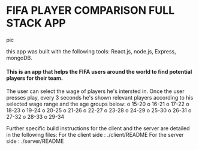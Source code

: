 # FIFA PLAYER COMPARISON FULL STACK APP 


pic

this app was built with the following tools:
React.js, node.js, Express, mongoDB.

#### This is an app that helps the FIFA users around the world to find potential players for their team.
The user can select the wage of players he's intersted in.
Once the user presses play, every 3 seconds he's shown relevant players according to his selected wage range and the age groups below:
o 15-20
o 16-21
o 17-22
o 18-23
o 19-24
o 20-25
o 21-26
o 22-27
o 23-28
o 24-29
o 25-30
o 26-31
o 27-32
o 28-33
o 29-34
 
Further specific build instructions for the client and the server are detailed in the following files:
For the client side : ./client/README
For the server side : ./server/README
